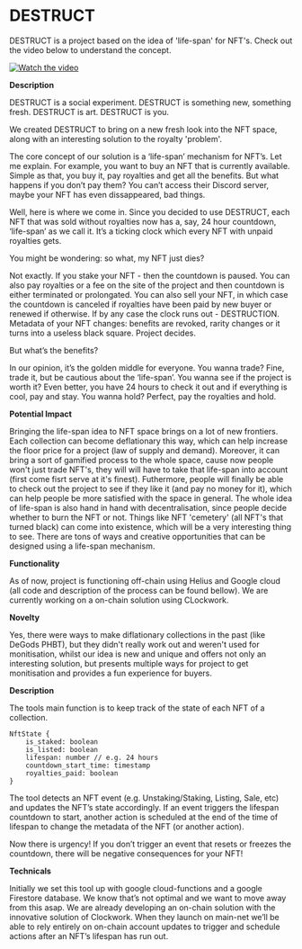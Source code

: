 # DESTRUCT
DESTRUCT is a project based on the idea of 'life-span' for NFT's. Check out the video below to understand the concept. 

[![Watch the video](https://img.youtube.com/vi/krO8dXZs_PE/maxresdefault.jpg)](https://youtu.be/krO8dXZs_PE)

**Description** 

DESTRUCT is a social experiment. DESTRUCT is something new, something fresh. DESTRUCT is art. DESTRUCT is you. 

We created DESTRUCT to bring on a new fresh look into the NFT space, along with an interesting solution to the royalty 'problem'.

The core concept of our solution is a ‘life-span’ mechanism for NFT’s. Let me explain. For example, you want to buy an NFT that is currently available. Simple as that, you buy it, pay royalties and get all the benefits. But what happens if you don’t pay them? You can’t access their Discord server, maybe your NFT has even dissappeared, bad things. 

Well, here is where we come in. Since you decided to use DESTRUCT, each NFT that was sold without royalties now has a, say, 24 hour countdown, ‘life-span’ as we call it. It’s a ticking clock which every NFT with unpaid royalties gets. 

You might be wondering: so what, my NFT just dies? 

Not exactly. If you stake your NFT - then the countdown is paused. You can also pay royalties or a fee on the site of the project and then countdown is either terminated or prolongated. You can also sell your NFT, in which case the countdown is canceled if royalties have been paid by new buyer or renewed if otherwise. If by any case the clock runs out - DESTRUCTION. Metadata of your NFT changes: benefits are revoked, rarity changes or it turns into a useless black square. Project decides. 

But what’s the benefits? 

In our opinion, it’s the golden middle for everyone. You wanna trade? Fine, trade it, but be cautious about the ‘life-span’. You wanna see if the project is worth it? Even better, you have 24 hours to check it out and if everything is cool, pay and stay. You wanna hold? Perfect, pay the royalties and hold. 

**Potential Impact**

Bringing the life-span idea to NFT space brings on a lot of new frontiers. Each collection can become deflationary this way, which can help increase the floor price for a project (law of supply and demand). Moreover, it can bring a sort of gamified process to the whole space, cause now people won't just trade NFT's, they will will have to take that life-span into account (first come fisrt serve at it's finest). Futhermore, people will finally be able to check out the project to see if they like it (and pay no money for it), which can help people be more satisfied with the space in general. The whole idea of life-span is also hand in hand with decentralisation, since people decide whether to burn the NFT or not. Things like NFT 'cemetery' (all NFT's that turned black) can come into existence, which will be a very interesting thing to see. There are tons of ways and creative opportunities that can be designed using a life-span mechanism. 

**Functionality** 

As of now, project is functioning off-chain using Helius and Google cloud (all code and description of the process can be found bellow). We are currently working on a on-chain solution using CLockwork. 

**Novelty**

Yes, there were ways to make diflationary collections in the past (like DeGods PHBT), but they didn't really work out and weren't used for monitisation, whilst our idea is new and unique and offers not only an interesting solution, but presents multiple ways for project to get monitisation and provides a fun experience for buyers. 

**Description**

The tools main function is to keep track of the state of each NFT of a collection.

```
NftState {
	is_staked: boolean
	is_listed: boolean
	lifespan: number // e.g. 24 hours
	countdown_start_time: timestamp
	royalties_paid: boolean
}
```

The tool detects an NFT event (e.g. Unstaking/Staking, Listing, Sale, etc) and updates the NFT’s state accordingly. If an event triggers the lifespan countdown to start, another action is scheduled at the end of the time of lifespan to change the metadata of the NFT (or another action). 

Now there is urgency! If you don’t trigger an event that resets or freezes the countdown, there will be negative consequences for your NFT!

**Technicals**

Initially we set this tool up with google cloud-functions and a google Firestore database. We know that’s not optimal and we want to move away from this asap. We are already developing an on-chain solution with the innovative solution of Clockwork. When they launch on main-net we’ll be able to rely entirely on on-chain account updates to trigger and schedule actions after an NFT’s lifespan has run out.
